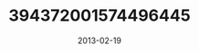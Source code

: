 ---
title: "394372001574496445"
image: "2013-02-19 11.13.47 394372001574496445_46248401"
date: "2013-02-19"
type: "photo"
---